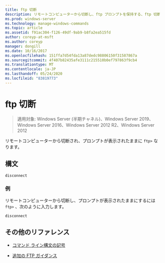 ```yaml
---
title: ftp 切断
description: リモートコンピューターから切断し、ftp プロンプトを保持する、ftp 切断コマンドのリファレンストピックです。
ms.prod: windows-server
ms.technology: manage-windows-commands
ms.topic: article
ms.assetid: f91ac304-f126-49df-9ab9-b8fa2ea515fd
author: coreyp-at-msft
ms.author: coreyp
manager: dongill
ms.date: 10/16/2017
ms.openlocfilehash: 151ffa7d54fda13a87dedc98806150f31587867a
ms.sourcegitcommit: 4f407b82435afe3111c215510b0ef797863f9cb4
ms.translationtype: MT
ms.contentlocale: ja-JP
ms.lasthandoff: 05/24/2020
ms.locfileid: "83819773"
---
```

# <a name="ftp-disconnect"></a>ftp 切断

> 適用対象: Windows Server (半期チャネル)、Windows Server 2019、Windows Server 2016、Windows Server 2012 R2、Windows Server 2012

リモートコンピューターから切断され、プロンプトが表示されたままに `ftp>` なります。

## <a name="syntax"></a>構文

```
disconnect
```

### <a name="examples"></a>例

リモートコンピューターから切断し、プロンプトが表示されたままにするには `ftp>` 、次のように入力します。

```
disconnect
```

## <a name="additional-references"></a>その他のリファレンス

- [コマンド ライン構文の記号](command-line-syntax-key.md)

- [追加の FTP ガイダンス](https://docs.microsoft.com/previous-versions/orphan-topics/ws.10/cc756013(v=ws.10))